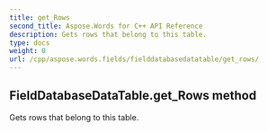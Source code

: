 ```yaml
---
title: get_Rows
second_title: Aspose.Words for C++ API Reference
description: Gets rows that belong to this table. 
type: docs
weight: 0
url: /cpp/aspose.words.fields/fielddatabasedatatable/get_rows/
---
```

## FieldDatabaseDataTable.get_Rows method


Gets rows that belong to this table.

